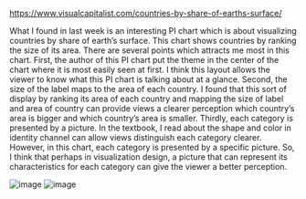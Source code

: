 https://www.visualcapitalist.com/countries-by-share-of-earths-surface/

What I found in last week is an interesting PI chart which is about visualizing countries by share of earth’s surface. This chart shows countries by ranking the size of its area. There are several points which attracts me most in this chart. 
First, the author of this PI chart put the theme in the center of the chart where it is most easily seen at first. I think this layout allows the viewer to know what this PI chart is talking about at a glance.
Second, the size of the label maps to the area of each country. I found that this sort of display by ranking its area of each country and mapping the size of label and area of country can provide views a clearer perception which country’s area is bigger and which country’s area is smaller.
Thirdly, each category is presented by a picture. In the textbook, I read about the shape and color in identity channel can allow views distinguish each category clearer. However, in this chart, each category is presented by a specific picture. So, I think that perhaps in visualization design, a picture that can represent its characteristics for each category can give the viewer a better perception.

![image](https://github.com/zihao777/reflections-1/blob/master/img/reflection3-1.png)
![image](https://github.com/zihao777/reflections-1/blob/master/img/reflection3-2.png)
